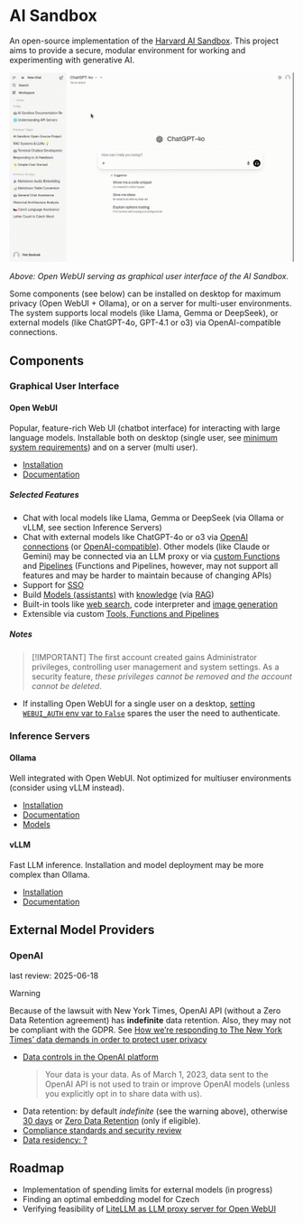# AI Sandbox

An open-source implementation of the [Harvard AI Sandbox](https://huit.harvard.edu/ai-sandbox). This project aims to provide a secure, modular environment for working and experimenting with generative AI.

![Opening Screenshot](assets/open_webui.gif)

_Above: Open WebUI serving as graphical user interface of the AI Sandbox._

Some components (see below) can be installed on desktop for maximum privacy (Open WebUI + Ollama), or on a server for multi-user environments. The system supports local models (like Llama, Gemma or DeepSeek), or external models (like ChatGPT-4o, GPT-4.1 or o3) via OpenAI-compatible connections.

## Components

### Graphical User Interface

#### Open WebUI

Popular, feature-rich Web UI (chatbot interface) for interacting with large language models. Installable both on desktop (single user, see [minimum system requirements](https://github.com/open-webui/open-webui/discussions/736)) and on a server (multi user).

* [Installation](https://docs.openwebui.com/getting-started/quick-start/)
* [Documentation](https://docs.openwebui.com/)

##### Selected Features

* Chat with local models like Llama, Gemma or DeepSeek (via Ollama or vLLM, see section Inference Servers)
* Chat with external models like ChatGPT-4o or o3 via [OpenAI connections](https://docs.openwebui.com/getting-started/quick-start/starting-with-openai) (or [OpenAI-compatible](https://docs.openwebui.com/getting-started/quick-start/starting-with-openai-compatible)). Other models (like Claude or Gemini) may be connected via an LLM proxy or via [custom Functions](https://openwebui.com/functions) and [Pipelines](https://github.com/open-webui/pipelines) (Functions and Pipelines, however, may not support all features and may be harder to maintain because of changing APIs)
* Support for [SSO](https://docs.openwebui.com/features/sso/)
* Build [Models (assistants)](https://docs.openwebui.com/features/workspace/models) with [knowledge](https://docs.openwebui.com/features/workspace/knowledge) (via [RAG](https://en.wikipedia.org/wiki/Retrieval-augmented_generation))
* Built-in tools like [web search](https://docs.openwebui.com/category/-web-search), code interpreter and [image generation](https://docs.openwebui.com/tutorials/images)
* Extensible via custom [Tools, Functions and Pipelines](https://docs.openwebui.com/features/plugin/)

##### Notes
>
> [!IMPORTANT]
> The first account created gains Administrator privileges, controlling user management and system settings. As a security feature, _these privileges cannot be removed and the account cannot be deleted_.

* If installing Open WebUI for a single user on a desktop, [setting `WEBUI_AUTH` env var to `False`](https://docs.openwebui.com/getting-started/env-configuration/#webui_auth) spares the user the need to authenticate.

### Inference Servers

#### Ollama

Well integrated with Open WebUI. Not optimized for multiuser environments (consider using vLLM instead).

* [Installation](https://github.com/ollama/ollama/blob/main/README.md)
* [Documentation](https://github.com/ollama/ollama/tree/main/docs#documentation)
* [Models](https://ollama.com/search)

#### vLLM

Fast LLM inference. Installation and model deployment may be more complex than Ollama.

* [Installation](https://docs.vllm.ai/en/stable/getting_started/installation/index.html)
* [Documentation](https://docs.vllm.ai/en/stable/)

## External Model Providers

### OpenAI

last review: 2025-06-18

> [!WARNING]
> Because of the lawsuit with New York Times, OpenAI API (without a Zero Data Retention agreement) has **indefinite** data retention. Also, they may not be compliant with the GDPR. See [How we’re responding to The New York Times’ data demands in order to protect user privacy](https://openai.com/index/response-to-nyt-data-demands/)

* [Data controls in the OpenAI platform](https://platform.openai.com/docs/guides/your-data)
    > Your data is your data. As of March 1, 2023, data sent to the OpenAI API is not used to train or improve OpenAI models (unless you explicitly opt in to share data with us).
* Data retention: by default _indefinite_ (see the warning above), otherwise [30 days](https://platform.openai.com/docs/guides/your-data#data-retention-controls-for-abuse-monitoring) or [Zero Data Retention](https://platform.openai.com/docs/guides/your-data#zero-data-retention) (only if eligible).
* [Compliance standards and security review](https://trust.openai.com/)
* [Data residency: ?](https://platform.openai.com/docs/guides/your-data#data-residency-controls)

## Roadmap

* Implementation of spending limits for external models (in progress)
* Finding an optimal embedding model for Czech
* Verifying feasibility of [LiteLLM as LLM proxy server for Open WebUI](https://docs.litellm.ai/docs/tutorials/openweb_ui)
